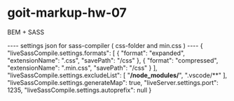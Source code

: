 # goit-markup-hw-07

BEM + SASS

---- settings json for sass-compiler ( css-folder and min.css ) ----
{
"liveSassCompile.settings.formats": [
{
"format": "expanded",
"extensionName": ".css",
"savePath": "/css"
},
{
"format": "compressed",
"extensionName": ".min.css",
"savePath": "/css"
}
],
"liveSassCompile.settings.excludeList": [
"**/node_modules/**",
".vscode/**"
],
"liveSassCompile.settings.generateMap": true,
"liveServer.settings.port": 1235,
"liveSassCompile.settings.autoprefix": null
}

